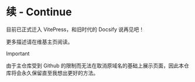 # 续 - Continue

目前已正式迁入 VitePress，和旧时代的 Docsify 说再见吧！

更多描述请在维基主页阅读。

> [!IMPORTANT]
> 由于主仓库受到 Github 的限制而无法在取消原域名的基础上展示页面，因此本仓库将会永久保留直至我想出更好的方法。